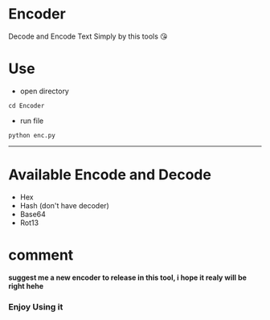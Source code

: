 # Encoder
Decode and Encode Text Simply by this tools 😘

# Use
- open directory
```console
cd Encoder
```

- run file
```console
python enc.py
```
<hr>

# Available Encode and Decode
<ul>
  <li>Hex</li>
  <li>Hash (don't have decoder)</li>
  <li>Base64</li>
  <li>Rot13</li>
</ul>


# comment
<b>suggest me a new encoder to release in this tool, i hope it realy will be right hehe</b>
<h3>Enjoy Using it</h3>
